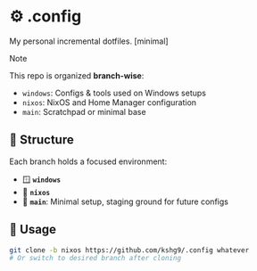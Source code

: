 # ⚙️ .config

My personal incremental dotfiles. [minimal]

> [!NOTE]  
> This repo is organized **branch-wise**:

- `windows`: Configs & tools used on Windows setups
- `nixos`: NixOS and Home Manager configuration
- `main`: Scratchpad or minimal base

## 🧱 Structure

Each branch holds a focused environment:
- 🪟 **`windows`**
- 🐧 **`nixos`**
- 📄 **`main`**: Minimal setup, staging ground for future configs

## 🔧 Usage

```bash
git clone -b nixos https://github.com/kshg9/.config whatever
# Or switch to desired branch after cloning
```
